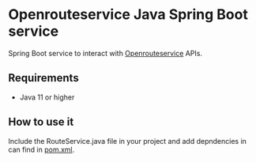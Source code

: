 # Openrouteservice Java Spring Boot service
Spring Boot service to interact with [Openrouteservice](https://openrouteservice.org/) APIs.

## Requirements
- Java 11 or higher

## How to use it
Include the RouteService.java file in your project and add depndencies in can find in [pom.xml](./pom.xml).